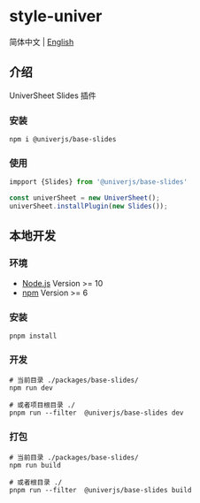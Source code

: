 # style-univer

简体中文 | [English](./README.md)

## 介绍

UniverSheet Slides 插件

### 安装

```shell
npm i @univerjs/base-slides
```

### 使用

```js
impport {Slides} from '@univerjs/base-slides'

const univerSheet = new UniverSheet();
univerSheet.installPlugin(new Slides());
```

## 本地开发

### 环境

-   [Node.js](https://nodejs.org/en/) Version >= 10
-   [npm](https://www.npmjs.com/) Version >= 6

### 安装

```
pnpm install
```

### 开发

```
# 当前目录 ./packages/base-slides/
npm run dev

# 或者项目根目录 ./
pnpm run --filter  @univerjs/base-slides dev
```

### 打包

```
# 当前目录 ./packages/base-slides/
npm run build

# 或者根目录 ./
pnpm run --filter  @univerjs/base-slides build
```
